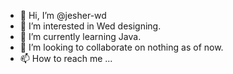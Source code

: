 - 👋 Hi, I’m @jesher-wd
- 👀 I’m interested in Wed designing.
- 🌱 I’m currently learning Java.
- 💞️ I’m looking to collaborate on nothing as of now.
- 📫 How to reach me ...

<!---
jesher-wd/jesher-wd is a ✨ special ✨ repository because its `README.md` (this file) appears on your GitHub profile.
You can click the Preview link to take a look at your changes.
--->
